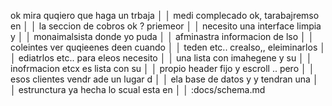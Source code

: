 ok mira quqiero que haga un trbaja     │
│   medi complecado ok, tarabajremso en    │
│   la seccion de cobros ok ? priemeor     │
│   necesito una interface limpia y        │
│   monaimalsista donde yo puda            │
│   afminastra informacion de lso          │
│   coleintes ver quqieenes deen cuando    │
│   teden etc.. crealso,, eleiminarlos     │
│   ediatrlos etc.. para eleos necesito    │
│   una lista con imahegene y su           │
│   inofrmacion etcx es lista con su       │
│   propio header fijo y escroll .. pero   │
│   esos clientes vendr ade un lugar d     │
│   ela base de datos y y tendran una      │
│   estrunctura ya hecha lo scual esta en  │
│   :docs/schema.md  